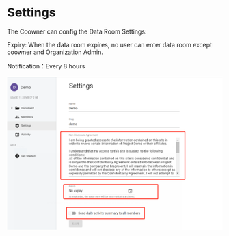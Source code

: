 # Settings

The Coowner can config the Data Room Settings:

Expiry: When the data room expires, no user can enter data room except coowner and Organization Admin.

Notification：Every 8 hours 

 

![](.gitbook/assets/image%20%2811%29.png)

